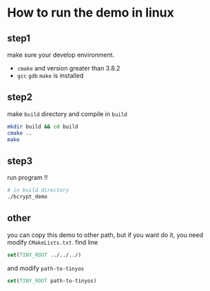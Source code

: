 # How to run the demo in linux

## step1

make sure your develop environment.

- `cmake` and version greater than 3.8.2
- `gcc` `gdb` `make` is installed

## step2

make `build` directory and compile in `build`

```bash
mkdir build && cd build
cmake ..
make
```

## step3

run program !!

```bash
# in build directory
./bcrypt_demo
```

## other

you can copy this demo to other path, but if you want do it,
you need modify `CMakeLists.txt`. find line

```cmake
set(TINY_ROOT ../../../)
```

and modify `path-to-tinyos`

```cmake
set(TINY_ROOT path-to-tinyos)
```
